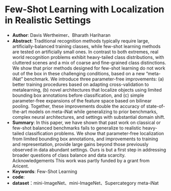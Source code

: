 # Few-Shot Learning with Localization in Realistic Settings
* **Author**: Davis Wertheimer、Bharath Hariharan
* **Abstract**: Traditional recognition methods typically require large, artificially-balanced training classes, while few-shot learning methods are tested on artificially small ones. In contrast to both extremes, real world recognition problems exhibit heavy-tailed class distributions, with cluttered scenes and a mix of coarse and fine-grained class distinctions. We show that prior methods designed for few-shot learning do not work out of the box in these challenging conditions, based on a new “meta-iNat” benchmark. We introduce three parameter-free improvements: (a) better training procedures based on adapting cross-validation to metalearning, (b) novel architectures that localize objects using limited bounding box annotations before classification, and (c) simple parameter-free expansions of the feature space based on bilinear pooling. Together, these improvements
  double the accuracy of state-of-the-art models on meta-iNat while generalizing to prior benchmarks, complex neural architectures, and settings with substantial domain shift.
* **Summary**: In this paper, we have shown that past work on classical or few-shot balanced benchmarks fails to generalize to realistic heavy-tailed classification problems. We show that parameter-free localization from limited bounding box annotations, and improvements to training and representation, provide large gains beyond those previously observed in data abundant settings. Ours is but a first step in addressing broader questions of class balance and data scarcity. Acknowledgements This work was partly funded by a grant from Aricent.
* **Keywords**: Few-Shot  Learning
* **code**: 
* **dataset**：mini-ImageNet、mini-ImageNet、Supercategory meta-iNat
